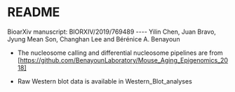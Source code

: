 #             README

BioarXiv manuscript: BIORXIV/2019/769489 ---- Yilin Chen, Juan Bravo, Jyung Mean Son, Changhan Lee and Bérénice A. Benayoun


- The nucleosome calling and differential nucleosome pipelines are from 
	[https://github.com/BenayounLaboratory/Mouse_Aging_Epigenomics_2018]

- Raw Western blot data is available in Western_Blot_analyses
